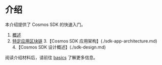 <!--
order: false
parent:
  order: 1
-->

# 介绍

本介绍提供了 Cosmos SDK 的快速入门。

1. [概述](./overview.md)
2. [特定应用区块链](./why-app-specific.md)
3.【Cosmos SDK 应用架构】(./sdk-app-architecture.md)
4.【Cosmos SDK 设计概述】(./sdk-design.md)

阅读介绍材料后，请前往 [basics](../basics/README.md) 了解更多信息。 
